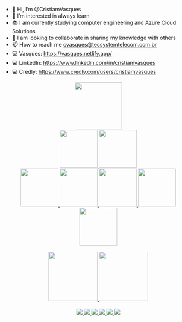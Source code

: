 - 👋 Hi, I’m @CristiamVasques
- 👀 I’m interested in always learn
- 📚 I am currently studying computer engineering and Azure Cloud Solutions
- 🤝 I am looking to collaborate in sharing my knowledge with others
- 📫 How to reach me cvasques@tecsystemtelecom.com.br
- 💻 Vasques: https://vasques.netlify.app/
- 💻 LinkedIn: https://www.linkedin.com/in/cristiamvasques
- 💻 Credly: https://www.credly.com/users/cristiamvasques

<div align="center">
  <a href="https://www.credly.com/badges/17dea1e3-73f5-46d1-b0c1-418087bdedf3/public_url">
  <img height="125em" src="https://images.credly.com/size/340x340/images/0ab768d9-dda0-439e-aeef-edfa6e0f3579/image.png"/><br>
  <a href="https://www.credly.com/badges/69c906b7-18ce-48a1-b562-ec95ca02b740/public_url">
  <img height="100em" src="https://user-images.githubusercontent.com/75401750/157742155-0f3f83a0-cde5-4e91-80c2-9862722a8325.png"/>
  <a href="https://www.credly.com/badges/58b31144-e6ac-46c7-8b4f-6a22606717e6/public_url">
  <img height="100em" src="https://user-images.githubusercontent.com/75401750/238156844-1b76b117-c3d1-423c-8f65-93233c1f16dc.png"/><br>
  <a href="https://www.credly.com/badges/35a63662-e39d-47d7-9d14-f6854c4d9488/public_url">
  <img height="100em" src="https://user-images.githubusercontent.com/75401750/272007703-f5b464c2-a63b-457b-8361-5f12a799768b.png"/>
  <a href="https://www.credly.com/badges/ca2c3632-05cc-47ec-bc20-36be482b10fd/public_url">
  <img height="100em" src="https://user-images.githubusercontent.com/75401750/272448783-5ca86a9d-be29-464f-ac8f-0a12db1c2d59.png"/>
  <a href="https://www.credly.com/badges/4f637906-9e05-411a-b6f4-41cd3d937131/public_url">
  <img height="100em" src="https://user-images.githubusercontent.com/75401750/272448725-a5d14826-9693-475a-b925-1f3f6e83a97d.png"/>
  <a href="https://www.credly.com/badges/a0cb146d-b400-4f08-bab4-e5f93a60ba1b/public_url">
  <img height="100em" src="https://user-images.githubusercontent.com/75401750/277182586-84193378-1ec4-4fdb-a2ce-74273d2450c8.png"/>
  <a href="https://www.credly.com/badges/b852e6cf-27d9-4a11-8dc1-0de7b7a93b57/public_url">
  <img height="100em" src="https://user-images.githubusercontent.com/75401750/277182593-0db02b79-fe56-47a8-bebe-f301f171e9c9.png"/>
</div>
<br>
<div align="center">
  <a href="https://www.tecsystemtelecom.com.br">
  <img height="130em" src="https://github-readme-stats.vercel.app/api?username=CristiamVasques&theme=github_dark&count_private=true&show_icons=true"/>
  <img height="130em" src="https://github-readme-stats.vercel.app/api/top-langs/?username=CristiamVasques&layout=compact&langs_count=10&theme=github_dark"/> 
</div>
<br>    
<div align="center">
<img src="https://img.shields.io/badge/Colab-F9AB00?style=for-the-badge&logo=googlecolab&color=525252"/>
<img src="https://img.shields.io/badge/Notepad++-90E59A.svg?style=for-the-badge&logo=notepad%2B%2B&logoColor=black"/>
<img src="https://img.shields.io/badge/PyCharm-000000.svg?&style=for-the-badge&logo=PyCharm&logoColor=white"/>
<img src="https://img.shields.io/badge/sublime_text-%23575757.svg?&style=for-the-badge&logo=sublime-text&logoColor=important"/>
<img src="https://img.shields.io/badge/VIM-%2311AB00.svg?&style=for-the-badge&logo=vim&logoColor=white"/>  
<img src="https://img.shields.io/badge/Visual_Studio_Code-0078D4?style=for-the-badge&logo=visual%20studio%20code&logoColor=white"/>
</div>
 <!---
![Github stats](https://github-readme-stats.vercel.app/api?username=CristiamVasques&theme=github_dark&count_private=true&show_icons=true)
![Github stats](https://github-readme-stats.vercel.app/api/top-langs/?username=CristiamVasques&layout=compact&langs_count=7&theme=github_dark)
CristiamVasques/CristiamVasques is a ✨ special ✨ repository because its `README.md` (this file) appears on your GitHub profile.
You can click the Preview link to take a look at your changes.
--->
